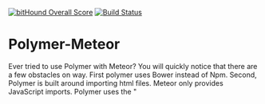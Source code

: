 [![bitHound Overall Score](https://www.bithound.io/github/Joatin/polymer-meteor/badges/score.svg)](https://www.bithound.io/github/Joatin/polymer-meteor) [![Build Status](https://travis-ci.org/Joatin/polymer-meteor.svg?branch=master)](https://travis-ci.org/Joatin/polymer-meteor)
# Polymer-Meteor #
Ever tried to use Polymer with Meteor? You will quickly notice that there are a few obstacles on way. First polymer uses Bower instead of Npm. Second, Polymer is built around importing html files. Meteor only provides JavaScript imports. Polymer uses the "<template>" tag as it should be used. Meteor uses it to define templates for use with Blaze.

However, you don't have to worry about any of that. Because this project solves all of that and even adds more to to make lifes easier.
